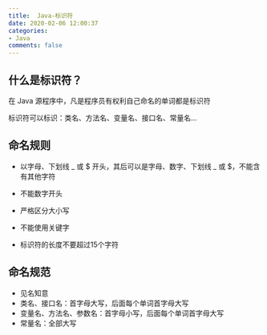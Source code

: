 ```yaml
---
title:  Java-标识符
date: 2020-02-06 12:00:37
categories:
- Java
comments: false
---
```




## 什么是标识符？

在 Java 源程序中，凡是程序员有权利自己命名的单词都是标识符

标识符可以标识：类名、方法名、变量名、接口名、常量名...

<!-- more -->



## 命名规则

- 以字母、下划线 \_ 或 $ 开头，其后可以是字母、数字、下划线 _ 或 $，不能含有其他字符

- 不能数字开头
- 严格区分大小写
- 不能使用关键字
- 标识符的长度不要超过15个字符



## 命名规范

- 见名知意
- 类名、接口名：首字母大写，后面每个单词首字母大写
- 变量名、方法名、参数名：首字母小写，后面每个单词首字母大写
- 常量名：全部大写